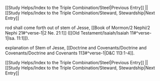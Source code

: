 [[Study Helps/Index to the Triple Combination/Steel|Previous Entry]]  ||  [[Study Helps/Index to the Triple Combination/Steward, Stewardship|Next Entry]]

 rod shall come forth out of stem of Jesse, [[Book of Mormon/2 Nephi/2 Nephi 21#^verse-1|2 Ne. 21:1]] ([[Old Testament/Isaiah/Isaiah 11#^verse-1|Isa. 11:1]]).

 explanation of Stem of Jesse, [[Doctrine and Covenants/Doctrine and Covenants/Doctrine and Covenants 113#^verse-1|D&C 113:1-4]].

[[Study Helps/Index to the Triple Combination/Steel|Previous Entry]]  ||  [[Study Helps/Index to the Triple Combination/Steward, Stewardship|Next Entry]]